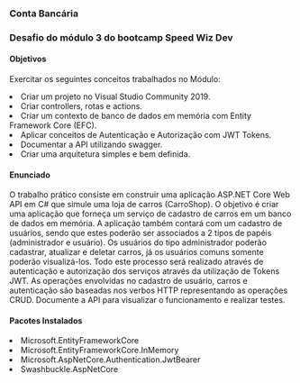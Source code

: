 ﻿<h3>Conta Bancária<h3>

<p>Desafio do módulo 3 do bootcamp Speed Wiz Dev</p>

<h4>Objetivos</h4>

<p>Exercitar os seguintes conceitos trabalhados no Módulo:</p>

<li>Criar um projeto no Visual Studio Community 2019.</li>
<li>Criar controllers, rotas e actions.</li>
<li>Criar um contexto de banco de dados em memória com Entity Framework Core (EFC).</li>
<li>Aplicar conceitos de Autenticação e Autorização com JWT Tokens.</li>
<li>Documentar a API utilizando swagger.</li>
<li>Criar uma arquitetura simples e bem definida.</li>

<h4>Enunciado</h4>

<p> O trabalho prático consiste em construir uma aplicação ASP.NET Core Web API em C# que simule uma loja de carros (CarroShop). 
O objetivo é criar uma aplicação que forneça um serviço de cadastro de carros em um banco de dados em memória. 
A aplicação também contará com um cadastro de usuários, sendo que estes poderão ser associados a 2 tipos de papéis (administrador e usuário). 
Os usuários do tipo administrador poderão cadastrar, atualizar e deletar carros, já os usuários comuns somente poderão visualizá-los. 
Todo este processo será realizado através de autenticação e autorização dos serviços através da utilização de Tokens JWT. 
As operações envolvidas no cadastro de usuário, carros e autenticação são baseadas nos verbos HTTP representando as operações CRUD. Documente a API para visualizar o funcionamento e realizar testes.</p>

<h4>Pacotes Instalados</h4>

<li>Microsoft.EntityFrameworkCore</li>
<li>Microsoft.EntityFrameworkCore.InMemory</li>
<li>Microsoft.AspNetCore.Authentication.JwtBearer</li>
<li>Swashbuckle.AspNetCore</li>



